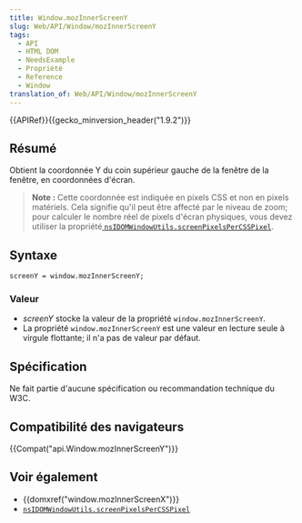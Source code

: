 ```yaml
---
title: Window.mozInnerScreenY
slug: Web/API/Window/mozInnerScreenY
tags:
  - API
  - HTML DOM
  - NeedsExample
  - Propriété
  - Reference
  - Window
translation_of: Web/API/Window/mozInnerScreenY
---
```

{{APIRef}}{{gecko_minversion_header("1.9.2")}}

## Résumé

Obtient la coordonnée Y du coin supérieur gauche de la fenêtre de la fenêtre, en coordonnées d'écran.

> **Note :** Cette coordonnée est indiquée en pixels CSS et non en pixels matériels. Cela signifie qu'il peut être affecté par le niveau de zoom; pour calculer le nombre réel de pixels d'écran physiques, vous devez utiliser la propriété[ `nsIDOMWindowUtils.screenPixelsPerCSSPixel`](/en-US/docs/XPCOM_Interface_Reference/nsIDOMWindowUtils).

## Syntaxe

    screenY = window.mozInnerScreenY;

### Valeur

- _screenY_ stocke la valeur de la propriété `window.mozInnerScreenY`.
- La propriété `window.mozInnerScreenY` est une valeur en lecture seule à virgule flottante; il n'a pas de valeur par défaut.

## Spécification

Ne fait partie d'aucune spécification ou recommandation technique du W3C.

## Compatibilité des navigateurs

{{Compat("api.Window.mozInnerScreenY")}}

## Voir également

- {{domxref("window.mozInnerScreenX")}}
- [`nsIDOMWindowUtils.screenPixelsPerCSSPixel`](/en-US/docs/XPCOM_Interface_Reference/nsIDOMWindowUtils)
